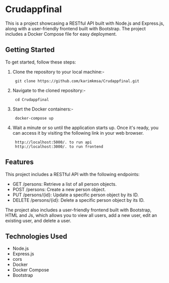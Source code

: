# Crudappfinal

This is a project showcasing a RESTful API built with Node.js and Express.js, along with a user-friendly frontend built with Bootstrap. The project includes a Docker Compose file for easy deployment.

## Getting Started

To get started, follow these steps:

1. Clone the repository to your local machine:-

        git clone https://github.com/karimkmsa/Crudappfinal.git

2. Navigate to the cloned repository:-

        cd Crudappfinal

3. Start the Docker containers:-

        docker-compose up

4. Wait a minute or so until the application starts up. Once it's ready, you can access it by visiting the following link in your web browser.

        http://localhost:5000/. to run api 
        http://localhost:3000/. to run frontend 

## Features

This project includes a RESTful API with the following endpoints:

- GET /persons: Retrieve a list of all person objects.
- POST /persons: Create a new person object.
- PUT /persons/{id}:  Update a specific person object by its ID.
- DELETE /persons/{id}:  Delete a specific person object by its ID.


The project also includes a user-friendly frontend built with Bootstrap, HTML and Js, which allows you to view all users, add a new user, edit an existing user, and delete a user.

## Technologies Used
- Node.js
- Express.js
- cors
- Docker
- Docker Compose
- Bootstrap
